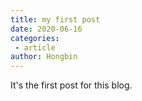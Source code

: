 ```yaml
---
title: my first post
date: 2020-06-16
categories:
 - article
author: Hongbin
---
```


It's the first post for this blog.